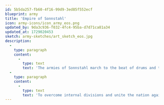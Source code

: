 ```yaml
---
id: 5b5da257-fb60-4f16-99d9-3ed85f552ecf
blueprint: army
title: 'Empire of Sonnstahl'
icon: army-icons/icon_army_eos.png
updated_by: 9da3c936-f032-4fc4-95ba-d7d71ca81a34
updated_at: 1729020453
sketch: army-sketches/art_sketch_eos.jpg
description:
  -
    type: paragraph
    content:
      -
        type: text
        text: 'The armies of Sonnstahl march to the beat of drums and the thunder of cannons. Led by zealous priests and bold knights, these soldiers’ discipline and vigour is famed around the world. Inspired by the example of Sunna, Goddess of Humanity, there may be no limit to the ambition of the Empire of Sonnstahl!'
  -
    type: paragraph
    content:
      -
        type: text
        text: 'To overcome internal divisions and unite the nation against its enemies is the task of the Emperor. He or she cannot merely be a conqueror on the battlefield. They must also compete in the political arena, navigating the treacherous currents of rival families and religious factions. Thanks to esteemed universities, where magic and technology are refined into effective weapons, Sonnstahl has become a master of many trades, and now seeks to extend its grasp to foreign lands.'
---
```

